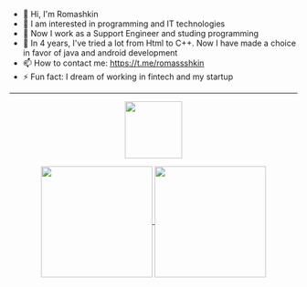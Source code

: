 - 👋 Hi, I'm Romashkin
- 👀 I am interested in programming and IT technologies
- 🌱 Now I work as a Support Engineer and studing programming
- 💞️ In 4 years, I've tried a lot from Html to C++. Now I have made a choice in favor of java and android development
- 📫 How to contact me: https://t.me/romassshkin
- ⚡ Fun fact: I dream of working in fintech and my startup
----------------------------------------------------------------------------------------------------------------------------------------------------------------

<div id="header" align="center">
  <img src=https://media3.giphy.com/media/v1.Y2lkPTc5MGI3NjExOG9rcmFiZ252MmNwYjdqY2dvbWV6bzR3bDRiMGJyaTNzOG1yN2ZleiZlcD12MV9pbnRlcm5hbF9naWZfYnlfaWQmY3Q9Zw/78XCFBGOlS6keY1Bil/giphy.gif" width="100"/>
</div>


<p align="center">
	<a href="https://github.com/RomashkinYer?tab=repositories">
		<img align="center" height="195" src="https://github-readme-stats.vercel.app/api?username=RomashkinYer&count_private=false&show_icons=true&theme=gruvbox&rank_icon=github" />
		<img align="center" height="195" src="https://github-readme-stats.vercel.app/api/top-langs/?username=RomashkinYer&hide=css,html,shell,javascript,c%23&theme=gruvbox&layout=compact" />
	</a>
</p>





<!---
RomashkinYer/RomashkinYer is a ✨ special ✨ repository because its `README.md` (this file) appears on your GitHub profile.
You can click the Preview link to take a look at your changes.
--->
